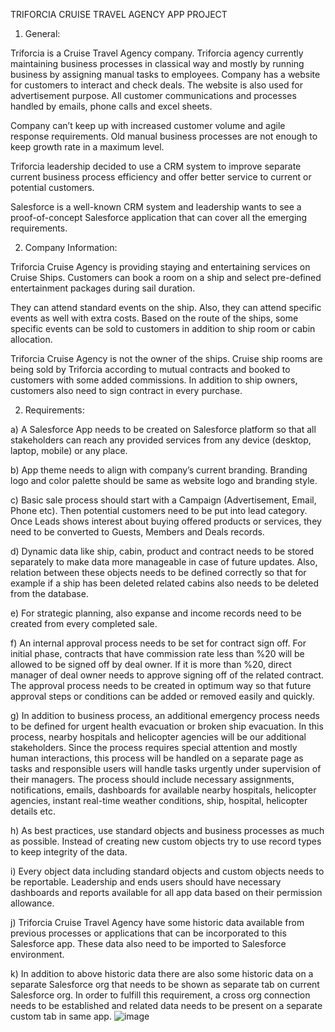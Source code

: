 TRIFORCIA CRUISE TRAVEL AGENCY APP PROJECT

1)	General:

Triforcia is a Cruise Travel Agency company. Triforcia agency currently maintaining business processes in classical way and mostly by running business by assigning manual tasks to employees. Company has a website for customers to interact and check deals. The website is also used for advertisement purpose. All customer communications and processes handled by emails, phone calls and excel sheets.

Company can’t keep up with increased customer volume and agile response requirements. Old manual business processes are not enough to keep growth rate in a maximum level.

Triforcia leadership decided to use a CRM system to improve separate current business process efficiency and offer better service to current or potential customers.

Salesforce is a well-known CRM system and leadership wants to see a proof-of-concept Salesforce application that can cover all the emerging requirements.

2. Company Information:

Triforcia Cruise Agency is providing staying and entertaining services on Cruise Ships. Customers can book a room on a ship and select pre-defined entertainment packages during sail duration. 

They can attend standard events on the ship. Also, they can attend specific events as well with extra costs. Based on the route of the ships, some specific events can be sold to customers in addition to ship room or cabin allocation.

Triforcia Cruise Agency is not the owner of the ships. Cruise ship rooms are being sold by Triforcia according to mutual contracts and booked to customers with some added commissions. In addition to ship owners, customers also need to sign contract in every purchase. 

2)	Requirements:

a)	A Salesforce App needs to be created on Salesforce platform so that all stakeholders can reach any provided services from any device (desktop, laptop, mobile) or any place.

b)	App theme needs to align with company’s current branding. Branding logo and color palette should be same as website logo and branding style.

c)	Basic sale process should start with a Campaign (Advertisement, Email, Phone etc). Then potential customers need to be put into lead category. Once Leads shows interest about buying offered products or services, they need to be converted to Guests, Members and Deals records.

d)	Dynamic data like ship, cabin, product and contract needs to be stored separately to make data more manageable in case of future updates. Also, relation between these objects needs to be defined correctly so that for example if a ship has been deleted related cabins also needs to be deleted from the database.

e)	For strategic planning, also expanse and income records need to be created from every completed sale. 

f)	An internal approval process needs to be set for contract sign off. For initial phase, contracts that have commission rate less than %20 will be allowed to be signed off by deal owner. If it is more than %20, direct manager of deal owner needs to approve signing off of the related contract. The approval process needs to be created in optimum way so that future approval steps or conditions can be added or removed easily and quickly.

g)	In addition to business process, an additional emergency process needs to be defined for urgent health evacuation or broken ship evacuation. In this process, nearby hospitals and helicopter agencies will be our additional stakeholders. Since the process requires special attention and mostly human interactions, this process will be handled on a separate page as tasks and responsible users will handle tasks urgently under supervision of their managers. The process should include necessary assignments, notifications, emails, dashboards for available nearby hospitals, helicopter agencies, instant real-time weather conditions, ship, hospital, helicopter details etc.

h)	As best practices, use standard objects and business processes as much as possible. Instead of creating new custom objects try to use record types to keep integrity of the data.

i)	Every object data including standard objects and custom objects needs to be reportable. Leadership and ends users should have necessary dashboards and reports available for all app data based on their permission allowance.

j)	Triforcia Cruise Travel Agency have some historic data available from previous processes or applications that can be incorporated to this Salesforce app. These data also need to be imported to Salesforce environment. 

k)	 In addition to above historic data there are also some historic data on a separate Salesforce org that needs to be shown as separate tab on current Salesforce org. In order to fulfill this requirement, a cross org connection needs to be established and related data needs to be present on a separate custom tab in same app.
![image](https://user-images.githubusercontent.com/33948183/186513110-66fe6794-4927-4740-930f-a21c9852d556.png)
